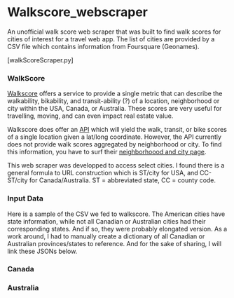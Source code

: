 # Walkscore_webscraper
An unofficial walk score web scraper that was built to find walk scores for cities of interest for a travel web app. The list of cities are provided by a CSV file which contains information from Foursquare (Geonames).

[walkScoreScraper.py]

### WalkScore
[Walkscore](https://www.walkscore.com/) offers a service to provide a single metric that can describe the walkability, bikability, and transit-ability (?) of a location, neighborhood or city within the USA, Canada, or Australia. These scores are very useful for travelling, moving, and can even impact real estate value. 

Walkscore does offer an [API](https://www.walkscore.com/professional/walk-score-apis.php) which will yield the walk, transit, or bike scores  of a single location given a lat/long coordinate. However, the API currently does not provide walk scores aggregated by neighborhood or city. To find this information, you have to surf their [neighborhoood and city page](https://www.walkscore.com/cities-and-neighborhoods/). 

This web scraper was developped to access select cities. I found there is a general formula to URL construction which is ST/city for USA, and CC-ST/city for Canada/Australia. ST = abbreviated state, CC = county code.

### Input Data

Here is a sample of the CSV we fed to walkscore. The American cities have state information, while not all Canadian or Australian cities had their corresponding states. And if so, they were probably elongated version. As a work around, I had to manually create a dictionary of all Canadian or Australian provinces/states to reference. And for the sake of sharing, I will link these JSONs below.

### Canada


### Australia

